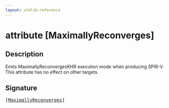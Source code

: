 ```yaml
---
layout: stdlib-reference
---
```


# attribute [MaximallyReconverges]

## Description

Emits <span class='code'>MaximallyReconvergesKHR</span> execution mode when producing SPIR-V.
This attribute has no effect on other targets.


## Signature

<pre>
[<a href="maximallyreconverges-09.md">MaximallyReconverges</a>]
</pre>


<script>
// Fix .md links to .html when on ReadTheDocs
if (window.location.hostname.includes('readthedocs') || 
    window.location.hostname.includes('rtfd.io')) {
  document.addEventListener('DOMContentLoaded', function() {
    const links = document.querySelectorAll('a');
    links.forEach(link => {
      const href = link.getAttribute('href');
      if (href && href.includes('.md')) {
        // This regex will handle .md links with or without fragment identifiers or query parameters
        link.href = link.href.replace(/(.+)\.md(#[^?]*)?(\?.*)?$/, '$1.html$2$3');
      }
    });
  });
}
</script>
